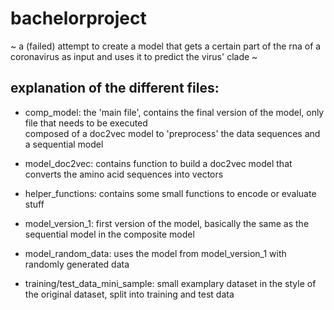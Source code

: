 # bachelorproject

~ a (failed) attempt to create a model that gets a certain part of the rna of a coronavirus as input and uses it to predict the virus' clade ~


## explanation of the different files:
 - comp_model: the 'main file', contains the final version of the model, only file that needs to be executed<br />
               composed of a doc2vec model to 'preprocess' the data sequences and a sequential model
               
 - model_doc2vec: contains function to build a doc2vec model that converts the amino acid sequences into vectors 
 - helper_functions: contains some small functions to encode or evaluate stuff 
 - model_version_1: first version of the model, basically the same as the sequential model in the composite model
 - model_random_data: uses the model from model_version_1 with randomly generated data
 
 - training/test_data_mini_sample:  small examplary dataset in the style of the original dataset, split into training and test data
